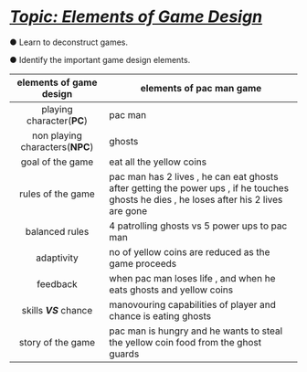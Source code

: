 # ***<u>Topic: Elements of Game Design</u>***

● Learn to deconstruct games. 

● Identify the important game design elements.



|     elements of game design     | elements of pac man game                                     |
| :-----------------------------: | ------------------------------------------------------------ |
|    playing character(**PC**)    | pac man                                                      |
| non playing characters(**NPC**) | ghosts                                                       |
|        goal of the game         | eat all the yellow coins                                     |
|        rules of the game        | pac man has 2 lives , he can eat ghosts after getting the power ups , if he touches ghosts he dies , he loses after his 2 lives are gone |
|         balanced rules          | 4 patrolling ghosts vs 5 power ups to pac man                |
|           adaptivity            | no of yellow coins are reduced as the game     proceeds      |
|            feedback             | when pac man loses life , and when he eats ghosts and yellow coins |
|     skills ***VS*** chance      | manovouring capabilities of player and chance is eating ghosts |
|        story of the game        | pac man is hungry and he wants to steal the yellow coin food from the ghost guards |

